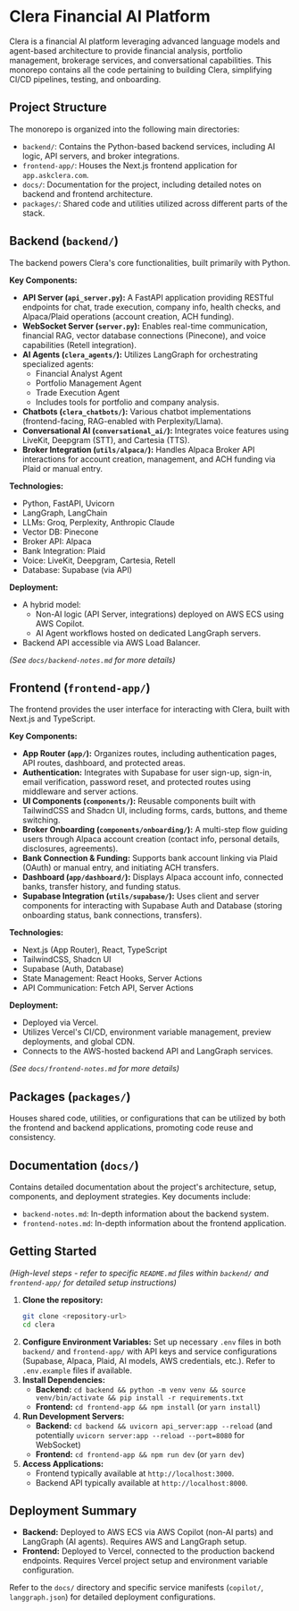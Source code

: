 # Clera Financial AI Platform

Clera is a financial AI platform leveraging advanced language models and agent-based architecture to provide financial analysis, portfolio management, brokerage services, and conversational capabilities. This monorepo contains all the code pertaining to building Clera, simplifying CI/CD pipelines, testing, and onboarding.

## Project Structure

The monorepo is organized into the following main directories:

-   `backend/`: Contains the Python-based backend services, including AI logic, API servers, and broker integrations.
-   `frontend-app/`: Houses the Next.js frontend application for `app.askclera.com`.
-   `docs/`: Documentation for the project, including detailed notes on backend and frontend architecture.
-   `packages/`: Shared code and utilities utilized across different parts of the stack.

## Backend (`backend/`)

The backend powers Clera's core functionalities, built primarily with Python.

**Key Components:**

*   **API Server (`api_server.py`):** A FastAPI application providing RESTful endpoints for chat, trade execution, company info, health checks, and Alpaca/Plaid operations (account creation, ACH funding).
*   **WebSocket Server (`server.py`):** Enables real-time communication, financial RAG, vector database connections (Pinecone), and voice capabilities (Retell integration).
*   **AI Agents (`clera_agents/`):** Utilizes LangGraph for orchestrating specialized agents:
    *   Financial Analyst Agent
    *   Portfolio Management Agent
    *   Trade Execution Agent
    *   Includes tools for portfolio and company analysis.
*   **Chatbots (`clera_chatbots/`):** Various chatbot implementations (frontend-facing, RAG-enabled with Perplexity/Llama).
*   **Conversational AI (`conversational_ai/`):** Integrates voice features using LiveKit, Deepgram (STT), and Cartesia (TTS).
*   **Broker Integration (`utils/alpaca/`):** Handles Alpaca Broker API interactions for account creation, management, and ACH funding via Plaid or manual entry.

**Technologies:**

*   Python, FastAPI, Uvicorn
*   LangGraph, LangChain
*   LLMs: Groq, Perplexity, Anthropic Claude
*   Vector DB: Pinecone
*   Broker API: Alpaca
*   Bank Integration: Plaid
*   Voice: LiveKit, Deepgram, Cartesia, Retell
*   Database: Supabase (via API)

**Deployment:**

*   A hybrid model:
    *   Non-AI logic (API Server, integrations) deployed on AWS ECS using AWS Copilot.
    *   AI Agent workflows hosted on dedicated LangGraph servers.
*   Backend API accessible via AWS Load Balancer.

*(See `docs/backend-notes.md` for more details)*

## Frontend (`frontend-app/`)

The frontend provides the user interface for interacting with Clera, built with Next.js and TypeScript.

**Key Components:**

*   **App Router (`app/`):** Organizes routes, including authentication pages, API routes, dashboard, and protected areas.
*   **Authentication:** Integrates with Supabase for user sign-up, sign-in, email verification, password reset, and protected routes using middleware and server actions.
*   **UI Components (`components/`):** Reusable components built with TailwindCSS and Shadcn UI, including forms, cards, buttons, and theme switching.
*   **Broker Onboarding (`components/onboarding/`):** A multi-step flow guiding users through Alpaca account creation (contact info, personal details, disclosures, agreements).
*   **Bank Connection & Funding:** Supports bank account linking via Plaid (OAuth) or manual entry, and initiating ACH transfers.
*   **Dashboard (`app/dashboard/`):** Displays Alpaca account info, connected banks, transfer history, and funding status.
*   **Supabase Integration (`utils/supabase/`):** Uses client and server components for interacting with Supabase Auth and Database (storing onboarding status, bank connections, transfers).

**Technologies:**

*   Next.js (App Router), React, TypeScript
*   TailwindCSS, Shadcn UI
*   Supabase (Auth, Database)
*   State Management: React Hooks, Server Actions
*   API Communication: Fetch API, Server Actions

**Deployment:**

*   Deployed via Vercel.
*   Utilizes Vercel's CI/CD, environment variable management, preview deployments, and global CDN.
*   Connects to the AWS-hosted backend API and LangGraph services.

*(See `docs/frontend-notes.md` for more details)*

## Packages (`packages/`)

Houses shared code, utilities, or configurations that can be utilized by both the frontend and backend applications, promoting code reuse and consistency.

## Documentation (`docs/`)

Contains detailed documentation about the project's architecture, setup, components, and deployment strategies. Key documents include:

*   `backend-notes.md`: In-depth information about the backend system.
*   `frontend-notes.md`: In-depth information about the frontend application.

## Getting Started

*(High-level steps - refer to specific `README.md` files within `backend/` and `frontend-app/` for detailed setup instructions)*

1.  **Clone the repository:**
    ```bash
    git clone <repository-url>
    cd clera
    ```
2.  **Configure Environment Variables:** Set up necessary `.env` files in both `backend/` and `frontend-app/` with API keys and service configurations (Supabase, Alpaca, Plaid, AI models, AWS credentials, etc.). Refer to `.env.example` files if available.
3.  **Install Dependencies:**
    *   **Backend:** `cd backend && python -m venv venv && source venv/bin/activate && pip install -r requirements.txt`
    *   **Frontend:** `cd frontend-app && npm install` (or `yarn install`)
4.  **Run Development Servers:**
    *   **Backend:** `cd backend && uvicorn api_server:app --reload` (and potentially `uvicorn server:app --reload --port=8080` for WebSocket)
    *   **Frontend:** `cd frontend-app && npm run dev` (or `yarn dev`)
5.  **Access Applications:**
    *   Frontend typically available at `http://localhost:3000`.
    *   Backend API typically available at `http://localhost:8000`.

## Deployment Summary

*   **Backend:** Deployed to AWS ECS via AWS Copilot (non-AI parts) and LangGraph (AI agents). Requires AWS and LangGraph setup.
*   **Frontend:** Deployed to Vercel, connected to the production backend endpoints. Requires Vercel project setup and environment variable configuration.

Refer to the `docs/` directory and specific service manifests (`copilot/`, `langgraph.json`) for detailed deployment configurations. 
